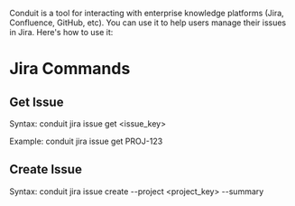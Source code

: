 Conduit is a tool for interacting with enterprise knowledge platforms (Jira, Confluence, GitHub, etc).
You can use it to help users manage their issues in Jira.
Here's how to use it:

# Jira Commands

## Get Issue

Syntax:
conduit jira issue get <issue_key>

Example:
conduit jira issue get PROJ-123

## Create Issue

Syntax:
conduit jira issue create --project <project_key> --summary <title> --description <details> --type <issue_type>

Note: Only use these issue types unless directed otherwise by the user:

- Task
- Story
- Bug

Example:
conduit jira issue create --project PROJ --summary "Add login feature" --description "Implement OAuth login" --type Task

## Add Comment

Syntax:
conduit jira issue comment <issue_key> <comment_text>

Example:
conduit jira issue comment PROJ-123 "PR is ready for review"

## Update Status

Syntax:
conduit jira issue status <issue_key> <status>

Example:
conduit jira issue status PROJ-123 "In Progress"

Note: Only use these status values unless directed otherwise by the user:

- To Do
- In Progress
- Done

## Get Remote Links

Syntax:
conduit jira issue remote-links <issue_key>

Example:
conduit jira issue remote-links PROJ-123

This command displays:

- Title of each remote link
- Relationship type
- URL of the remote link

# Response Format

When getting an issue (conduit jira issue get), the response includes:

- Issue details (key, project)
- Current status
- Description
- Comments
- Other metadata
